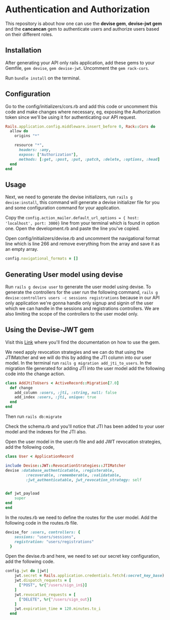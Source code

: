 # Authentication and Authorization

This repository is about how one can use the **devise gem**, **devise-jwt gem** and the **cancancan** gem to authenticate users and authorize users based on their different roles.

## Installation
After generating your API only rails application, add these gems to your Gemfile, `gem devise`, `gem devise-jwt`. Uncomment the `gem rack-cors`.

Run `bundle install` on the terminal.

## Configuration

Go to the config/initializers/cors.rb and add this code or uncomment this code and make changes where necessary, eg, exposing the Authorization token since we'll be using it for authenticating our API request.

```ruby
Rails.application.config.middleware.insert_before 0, Rack::Cors do
  allow do
    origins "*"

    resource "*",
      headers: :any,
      expose: ["Authorization"],
      methods: [:get, :post, :put, :patch, :delete, :options, :head]
  end
end
```

## Usage

Next, we need to generate the devise initializers, run `rails g devise:install`, this command will generate a devise initializer file for you and some configuration command for your application.

Copy the `config.action_mailer.default_url_options = { host: 'localhost', port: 3000}` line from your terminal which is found in option one.
Open the development.rb and paste the line you've copied.

Open config/initializers/devise.rb and uncomment the navigational format line which is line 266 and remove everything from  the array and save it as an empty array. 

```ruby
config.navigational_formats = []
```

## Generating User model using devise
Run `rails g devise user` to generate the user model using devise.
To generate the controllers for the user run the following command, `rails g devise:controllers users -c sessions registrations` because in our API only application we're gonna handle only signup and signin of the user which we can handle in the sessions and registrations controllers. We are also limiting the scope of the controllers to the user model only.

## Using the Devise-JWT gem
Visit this [Link](https://github.com/waiting-for-dev/devise-jwt) where you'll find the documentation on how to use the gem.

We need apply revocation strategies and we can do that using the JTIMatcher and we will do this by adding the JTI column into our user model. In the terminal run `rails g migration add_jti_to_users`.
In the migration file generated for adding JTI into the user model add the following code into the change action.

```ruby
class AddJtiToUsers < ActiveRecord::Migration[7.0]
  def change
    add_column :users, :jti, :string, null: false 
    add_index :users, :jti, unique: true
  end
end
```
Then run `rails db:migrate` 

Check the schema.rb and you'll notice that JTI has been added to your user model and the indexes for the JTI also.

Open the user model in the user.rb file and add JWT revocation strategies, add the following code,

```ruby
class User < ApplicationRecord

include Devise::JWT::RevocationStrategies::JTIMatcher
devise :database_authenticatable, :registerable,
         :recoverable, :rememberable, :validatable,
         :jwt_authenticatable, jwt_revocation_strategy: self


def jwt_payload
    super
end
end
```

In the routes.rb we need to define the routes for the user model. 
Add the following code in the routes.rb file.

```ruby
devise_for :users, controllers: {
    sessions: "users/sessions",
    registration: "users/registrations"
  }
```
Open the devise.rb and here, we need to set our secret key configuration, add the following code.

```ruby
config.jwt do |jwt|
    jwt.secret = Rails.application.credentials.fetch(:secret_key_base)
    jwt.dispatch_requests = [
      ["POST", %r{^/users/sign_in$}]
    ]
    jwt.revocation_requests = [
      ["DELETE", %r{^/users/sign_out}]
    ]
    jwt.expiration_time = 120.minutes.to_i 
  end
```



